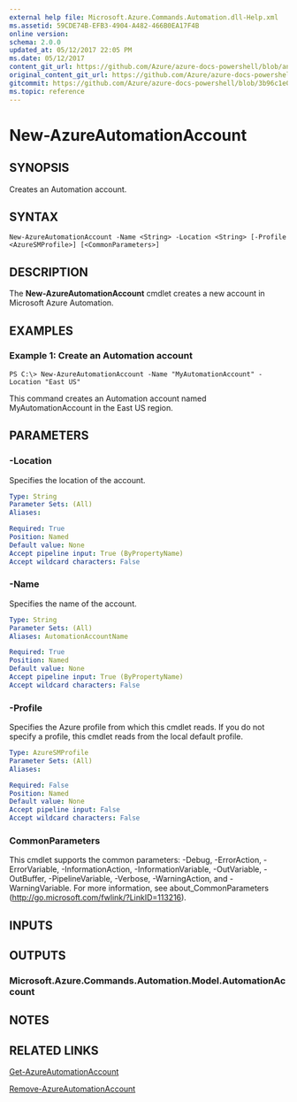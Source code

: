 ```yaml
---
external help file: Microsoft.Azure.Commands.Automation.dll-Help.xml
ms.assetid: 59CDE74B-EFB3-4904-A482-466B0EA17F4B
online version:
schema: 2.0.0
updated_at: 05/12/2017 22:05 PM
ms.date: 05/12/2017
content_git_url: https://github.com/Azure/azure-docs-powershell/blob/anne052617/azureps-cmdlets-docs/ServiceManagement/Azure/v4.0.0/New-AzureAutomationAccount.md
original_content_git_url: https://github.com/Azure/azure-docs-powershell/blob/anne052617/azureps-cmdlets-docs/ServiceManagement/Azure/v4.0.0/New-AzureAutomationAccount.md
gitcommit: https://github.com/Azure/azure-docs-powershell/blob/3b96c1e0b28fc56dfbf6de55728d5478e0d02def
ms.topic: reference
---
```


# New-AzureAutomationAccount

## SYNOPSIS
Creates an Automation account.

## SYNTAX

```
New-AzureAutomationAccount -Name <String> -Location <String> [-Profile <AzureSMProfile>] [<CommonParameters>]
```

## DESCRIPTION
The **New-AzureAutomationAccount** cmdlet creates a new account in Microsoft Azure Automation.

## EXAMPLES

### Example 1: Create an Automation account
```
PS C:\> New-AzureAutomationAccount -Name "MyAutomationAccount" -Location "East US"
```

This command creates an Automation account named MyAutomationAccount in the East US region.

## PARAMETERS

### -Location
Specifies the location of the account.

```yaml
Type: String
Parameter Sets: (All)
Aliases: 

Required: True
Position: Named
Default value: None
Accept pipeline input: True (ByPropertyName)
Accept wildcard characters: False
```

### -Name
Specifies the name of the account.

```yaml
Type: String
Parameter Sets: (All)
Aliases: AutomationAccountName

Required: True
Position: Named
Default value: None
Accept pipeline input: True (ByPropertyName)
Accept wildcard characters: False
```

### -Profile
Specifies the Azure profile from which this cmdlet reads.
If you do not specify a profile, this cmdlet reads from the local default profile.

```yaml
Type: AzureSMProfile
Parameter Sets: (All)
Aliases: 

Required: False
Position: Named
Default value: None
Accept pipeline input: False
Accept wildcard characters: False
```

### CommonParameters
This cmdlet supports the common parameters: -Debug, -ErrorAction, -ErrorVariable, -InformationAction, -InformationVariable, -OutVariable, -OutBuffer, -PipelineVariable, -Verbose, -WarningAction, and -WarningVariable. For more information, see about_CommonParameters (http://go.microsoft.com/fwlink/?LinkID=113216).

## INPUTS

## OUTPUTS

### Microsoft.Azure.Commands.Automation.Model.AutomationAccount

## NOTES

## RELATED LINKS

[Get-AzureAutomationAccount](./Get-AzureAutomationAccount.md)

[Remove-AzureAutomationAccount](./Remove-AzureAutomationAccount.md)



